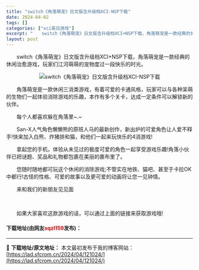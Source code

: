```yaml
---
title: "switch《角落萌宠》日文版含升级档XCI-NSP下载"
date: 2024-04-02
tags: []
categories: ["xci英日游戏"]
excerpt: "　　switch《角落萌宠》日文版含升级档XCI+NSP下载，角落萌宠是一款经典的休闲治愈游戏，玩家们江河萌萌的宠物度过一段快乐的时光。 　　角落萌宠是一款休闲三消类游戏，有着可爱的卡通风格，玩家可以与各种呆萌的生物们一起体验消除游戏的乐趣，本作有多个关卡，达成一定条件可以解锁新的伙伴。 　　每个人&hellip;"
layout: post
---
```


 <p>　　switch《角落萌宠》日文版含升级档XCI+NSP下载，角落萌宠是一款经典的休闲治愈游戏，玩家们江河萌萌的宠物度过一段快乐的时光。</p> <p align="center"><img align="" border="0" src="https://lad.sfcrom.cn/wp-content/uploads/2024/04/20240402_660bd872e57b1.webp" alt="switch《角落萌宠》日文版含升级档XCI-NSP下载" /></p> <p>　　角落萌宠是一款休闲三消类游戏，有着可爱的卡通风格，玩家可以与各种呆萌的生物们一起体验消除游戏的乐趣，本作有多个关卡，达成一定条件可以解锁新的伙伴。</p> <p>　　每个人都喜欢躲在角落里~.~</p> <p>　　San-X人气角色懒懒熊的原班人马的最新创作，新出炉的可爱角色让人爱不释手!快来加入白熊、炸猪排和猫，和他们一起来玩快乐的4消游戏!</p> <p>　　拿起您的手机，体验从未见过的极度可爱的角色一起享受游戏乐趣!角落小伙伴已把谜题、奖品和礼物都包裹在美丽的裹布里了。</p> <p>　　您随时随地都可玩这个休闲的消除游戏;不管实在地铁、猫吧、甚至于卡拉OK中都行!古怪的性格、可爱的故事以及更可爱的动画将让您一见钟情。</p> <p>　　来和我们的新朋友见见面</p> <p>&nbsp;</p> <p>　　如果大家喜欢这款游戏的话，可以通过上面的链接来获取游戏哦!</p> <p><h4>下载地址(由网友<font color="red">sqzl159</font>发布)：</h4></p> 

---
📖 **下载地址/原文地址：** 本文最初发布于我的博客网站：[https://lad.sfcrom.cn/2024/04/121024/](https://lad.sfcrom.cn/2024/04/121024/)
